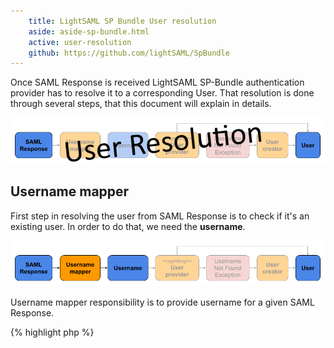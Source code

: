 ```yaml
---
    title: LightSAML SP Bundle User resolution
    aside: aside-sp-bundle.html
    active: user-resolution
    github: https://github.com/lightSAML/SpBundle
---
```


Once SAML Response is received LightSAML SP-Bundle authentication provider has to resolve it to a corresponding User.
That resolution is done through several steps, that this document will explain in details.

![User resolution](/images/sp-bundle/user-resolution-01-resolution.png)


## Username mapper

First step in resolving the user from SAML Response is to check if it's an existing user. In order to do that,
we need the **username**.

![Username mapper](/images/sp-bundle/user-resolution-02-username.png)

Username mapper responsibility is to provide username for a given SAML Response.

{% highlight php %}
<?php
interface UsernameMapperInterface
{
    /**
     * @param \LightSaml\Model\Protocol\Response $response
     *
     * @return string|null
     */
    public function getUsername(\LightSaml\Model\Protocol\Response $response);
}
{% endhighlight %}

LightSAML implements ``SimpleUsernameMapper`` that goes trough all response assertions and their attributes, and
returns first attribute value if matched with one of the attribute names from the provided cascading fallback list.

The ``light_saml_sp`` security listener has a configuration ``username_mapper`` that you can you to specify the
service name of your username mapper. It defaults to ``lightsaml_sp.username_mapper.simple`` service,
which is ``SimpleUsernameMapper`` instance with the cascading fallback list of attributes from the bundle
configuration ``light_saml_sp.username_mapper``.

Configuration of the ``light_saml_sp`` security listener is shown in
[Getting started - Step 9: Configure security](../Getting-started/#step-9-configure-security),
and default cascading fallback list of attributes for ``SimpleUsernameMapper`` is documented on
[Configuration](../Configuration) page.

If default behavior does not fit your needs, you can set your own value for ``light_saml_sp.username_mapper``
bundle configuration in ``app/config/config.yml``, and keep using ``SimpleUsernameMapper``, or you could write
your own implementation of the ``UsernameMapperInterface`` and set it's service name to
the configuration of ``light_saml_sp`` security listener in ``app/config/security.yml``.


## Symfony User Provider

Once we resolved the username from the SAML Response, we can call Symfony's User Provider and try to load
such user if it exists. If an instance of ``Symfony\Component\Security\Core\User\UserInterface`` is returned,
the user resolution is finished right away, based just on the SAML Response to username mapping, provided by
username mapper.

![User provider](/images/sp-bundle/user-resolution-03-provider.png)

The ``provider`` is common Symfony options for each
[security listener configuration](http://symfony.com/doc/current/reference/configuration/security.html).


## User creator

If user provider didn't return User, it has to throw ``UsernameNotFoundException`` and in that case
user creator is called with expectation to create a new User based on the given SAML Response, if possible.

![User creator](/images/sp-bundle/user-resolution-04-creator.png)

You can find the example user creator in
[Getting started - Step 8: Implement User Creator service](../Getting-started/#step-8-implement-user-creator-service).

